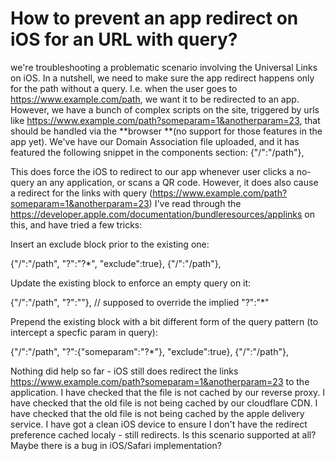 
# How to prevent an app redirect on iOS for an URL with query?

we're troubleshooting a problematic scenario involving the Universal Links on iOS.
In a nutshell, we need to make sure the app redirect happens only for the path without a query.
I.e. when the user goes to https://www.example.com/path, we want it to be redirected to an app. However, we have a bunch of complex scripts on the site, triggered by urls like https://www.example.com/path?someparam=1&anotherparam=23, that should be handled via the **browser **(no support for those features in the app yet).
We've have our Domain Association file uploaded, and it has featured the following snippet in the components section:
{"/":"/path"},

This does force the iOS to redirect to our app whenever user clicks a no-query an any application, or scans a QR code.
However, it does also cause a redirect for the links with query (https://www.example.com/path?someparam=1&anotherparam=23)
I've read through the https://developer.apple.com/documentation/bundleresources/applinks on this, and have tried a few tricks:

Insert an exclude block prior to the existing one:

{"/":"/path", "?":"?*", "exclude":true},
{"/":"/path"},


Update the existing block to enforce an empty query on it:

{"/":"/path", "?":""}, // supposed to override the implied "?":"*"


Prepend the existing block with a bit different form of the query pattern (to intercept a specfic param in query):

{"/":"/path", "?":{"someparam":"?*"}, "exclude":true},
{"/":"/path"},

Nothing did help so far - iOS still does redirect the links https://www.example.com/path?someparam=1&anotherparam=23 to the application. I have checked that the file is not cached by our reverse proxy. I have checked that the old file is not being cached by our cloudflare CDN. I have checked that the old file is not being cached by the apple delivery service. I have got a clean iOS device to ensure I don't have the redirect preference cached localy - still redirects.
Is this scenario supported at all? Maybe there is a bug in iOS/Safari implementation?

        